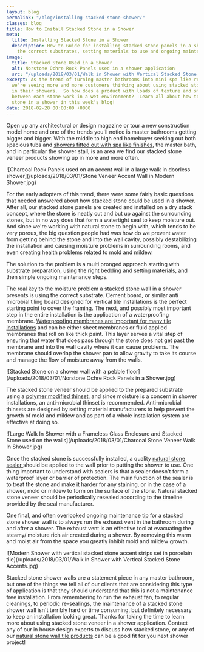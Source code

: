 ```yaml
---
layout: blog
permalink: "/blog/installing-stacked-stone-shower/"
classes: blog
title: How to Install Stacked Stone in a Shower
meta:
  title: Installing Stacked Stone in a Shower
  description: How to Guide for installing stacked stone panels in a shower, covering
    the correct substrates, setting materials to use and ongoing maintenance to expect.
image:
  title: Stacked Stone Used in a Shower
  alt: Norstone Ochre Rock Panels used in a shower application
  src: "/uploads/2018/03/01/Walk in Shower with Vertical Stacked Stone Accents.jpg"
excerpt: As the trend of turning master bathrooms into mini spa like retreats continues,
  we're seeing more and more customers thinking about using stacked stone products
  in their showers.  So how does a product with loads of texture and small tinygaps
  between each stone work in a wet environment?  Learn all about how to use stacked
  stone in a shower in this week's blog!
date: 2018-02-28 00:00:00 +0000
---
```

Open up any architectural or design magazine or tour a new construction model home and one of the trends you'll notice is master bathrooms getting bigger and bigger.  With the middle to high end homebuyer seeking out both spacious tubs and [showers fitted out with spa like finishes](https://www.norstoneusa.com/gallery/application/showers/), the master bath, and in particular the shower stall, is an area we find our stacked stone veneer products showing up in more and more often.

![Charcoal Rock Panels used on an accent wall in a large walk in doorless shower](/uploads/2018/03/01/Stone Veneer Accent Wall in Modern Shower.jpg)

For the early adopters of this trend, there were some fairly basic questions that needed answered about how stacked stone could be used in a shower.  After all, our stacked stone panels are created and installed on a dry stack concept, where the stone is neatly cut and but up against the surrounding stones, but in no way does that form a watertight seal to keep moisture out.  And since we're working with natural stone to begin with, which tends to be very porous, the big question people had was how do we prevent water from getting behind the stone and into the wall cavity, possibly destabilizing the installation and causing moisture problems in surrounding rooms, and even creating health problems related to mold and mildew.

The solution to the problem is a multi pronged approach starting with substrate preparation, using the right bedding and setting materials, and then simple ongoing maintenance steps.

The real key to the moisture problem a stacked stone wall in a shower presents is using the correct substrate.  Cement board, or similar anti microbial tiling board designed for vertical tile installations is the perfect starting point to cover the framing.  The next, and possibly most important step in the entire installation is the application of a waterproofing membrane.  [Waterproofing membranes are important for many tile installations](https://www.norstoneusa.com/blog/waterproofing-membranes-for-stacked-stone/) and can be either sheet membranes or fluid applied membranes that roll on like thick paint.  This layer serves a vital step of ensuring that water that does pass through the stone does not get past the membrane and into the wall cavity where it can cause problems.  The membrane should overlap the shower pan to allow gravity to take its course and manage the flow of moisture away from the walls.

![Stacked Stone on a shower wall with a pebble floor](/uploads/2018/03/01/Norstone Ochre Rock Panels in a Shower.jpg)

The stacked stone veneer should be applied to the prepared substrate using a [polymer modified thinset](https://www.norstoneusa.com/blog/what-is-the-difference-between-different-types-of-thinset-and-what-s-the-best-thinset-for-stacked-stone-installations/), and since moisture is a concern in shower installations, an anti-microbial thinset is recommended.  Anti-microbial thinsets are designed by setting material manufacturers to help prevent the growth of mold and mildew and as part of a whole installation system are effective at doing so.

![Large Walk In Shower with a Frameless Glass Enclosure and Stacked Stone used on the walls](/uploads/2018/03/01/Charcoal Stone Veneer Walk In Shower.jpg)

Once the stacked stone is successfully installed, a quality [natural stone sealer ](https://www.norstoneusa.com/blog/how-to-seal-stacked-stone/)should be applied to the wall prior to putting the shower to use.  One thing important to understand with sealers is that a sealer doesn't form a waterproof layer or barrier of protection.  The main function of the sealer is to treat the stone and make it harder for any staining, or in the case of a shower, mold or mildew to form on the surface of the stone.  Natural stacked stone veneer should be periodically resealed according to the timeline provided by the seal manufacturer.

One final, and often overlooked ongoing maintenance tip for a stacked stone shower wall is to always run the exhaust vent in the bathroom during and after a shower.  The exhaust vent is an effective tool at evacuating the steamy/ moisture rich air created during a shower.  By removing this warm and moist air from the space you greatly inhibit mold and mildew growth.

![Modern Shower with vertical stacked stone accent strips set in porcelain tile](/uploads/2018/03/01/Walk in Shower with Vertical Stacked Stone Accents.jpg)

Stacked stone shower walls are a statement piece in any master bathroom, but one of the things we tell all of our clients that are considering this type of application is that they should understand that this is not a maintenance free installation.  From remembering to run the exhaust fan, to regular cleanings, to periodic re-sealings, the maintenance of a stacked stone shower wall isn't terribly hard or time consuming, but definitely necessary to keep an installation looking great.  Thanks for taking the time to learn more about using stacked stone veneer in a shower application.  Contact any of our in house design experts to discuss how stacked stone, or any of our [natural stone wall tile products](https://www.norstoneusa.com/products/) can be a good fit for you next shower project!